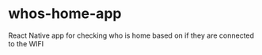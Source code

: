 # whos-home-app
React Native app for checking who is home based on if they are connected to the WIFI
